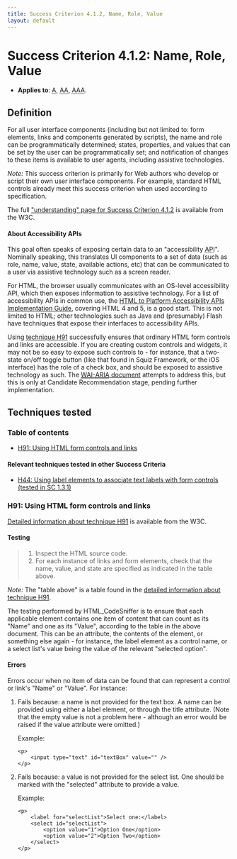 ```yaml
---
title: Success Criterion 4.1.2, Name, Role, Value
layout: default
---
```


# Success Criterion 4.1.2: Name, Role, Value

- **Applies to**: <abbr title="Single A">A</abbr>, <abbr title="Double A">AA</abbr>, <abbr title="Triple A">AAA</abbr>.

## Definition

For all user interface components (including but not limited to: form elements, links and components generated by scripts), the name and role can be programmatically determined; states, properties, and values that can be set by the user can be programmatically set; and notification of changes to these items is available to user agents, including assistive technologies.

*Note:* This success criterion is primarily for Web authors who develop or script their own user interface components. For example, standard HTML controls already meet this success criterion when used according to specification.

The full ["understanding" page for Success Criterion 4.1.2](http://www.w3.org/TR/UNDERSTANDING-WCAG20/ensure-compat-rsv.html) is available from the W3C.

#### About Accessibility APIs

This goal often speaks of exposing certain data to an "accessibility <acronym title="Application Programming Interface">API</acronym>". Nominally speaking, this translates UI components to a set of data (such as role, name, value, state, available actions, etc) that can be communicated to a user via assistive technology such as a screen reader.

For HTML, the browser usually communicates with an OS-level accessibility API, which then exposes information to assistive technology. For a list of accessibility APIs in common use, the [HTML to Platform Accessibility APIs Implementation Guide](http://dev.w3.org/html5/html-api-map/), covering HTML 4 and 5, is a good start. This is not limited to HTML; other technologies such as Java and (presumably) Flash have techniques that expose their interfaces to accessibility APIs.

Using [technique H91](#tech-h91) successfully ensures that ordinary HTML form controls and links are accessible. If you are creating custom controls and widgets, it may not be so easy to expose such controls to - for instance, that a two-state on/off toggle button (like that found in Squiz Framework, or the iOS interface) has the role of a check box, and should be exposed to assistive technology as such. The [<acronym title="Web Accessibility Intiative: Accessible Rich Internet Applications">WAI-ARIA</acronym> document](http://www.w3.org/TR/wai-aria) attempts to address this, but this is only at Candidate Recommendation stage, pending further implementation.

## Techniques tested

### Table of contents

- [H91: Using HTML form controls and links](#tech-h91)

#### Relevant techniques tested in other Success Criteria

- [H44: Using label elements to associate text labels with form controls (tested in SC 1.3.1)](./1_3_1#tech-h44)

### <a id="tech-h91">H91: Using HTML form controls and links</a>

[Detailed information about technique H91](http://www.w3.org/TR/2010/NOTE-WCAG20-TECHS-20101014/H91) is available from the W3C.

#### Testing

> 1. Inspect the HTML source code.
> 2. For each instance of links and form elements, check that the name, value, and state are specified as indicated in the table above.

*Note:* The "table above" is a table found in the [detailed information about technique H91](http://www.w3.org/TR/2010/NOTE-WCAG20-TECHS-20101014/H91).

The testing performed by HTML_CodeSniffer is to ensure that each applicable element contains one item of content that can count as its "Name" and one as its "Value", according to the table in the above document. This can be an attribute, the contents of the element, or something else again - for instance, the label element as a control name, or a select list's value being the value of the relevant "selected option". 

#### Errors

Errors occur when no item of data can be found that can represent a control or link's "Name" or "Value". For instance:

1.  Fails because: a name is not provided for the text box. A name can be provided using either a label element, or through the title attribute. (Note that the empty value is not a problem here - although an error would be raised if the value attribute were omitted.)

    Example:

        <p>
            <input type="text" id="textBox" value="" />
        </p>

2.  Fails because: a value is not provided for the select list. One should be marked with the "selected" attribute to provide a value.

    Example:
    
        <p>
            <label for="selectList">Select one:</label>
            <select id="selectList">
                <option value="1">Option One</option>
                <option value="2">Option Two</option>
            </select>
        </p>
